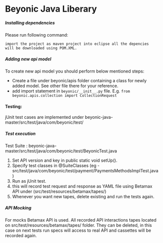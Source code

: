 # Beyonic Java Liberary

##### Installing dependencies
Please run following command:
```
import the project as maven project into eclipse all the depencies will be downloaded using POM.XML.
```

##### Adding new api model
To create new api model you should perform below mentioned steps:
- Create a file under beyonic/apis folder containing a class for newly added model. See other file there for your reference.
- add import statement in ```beyonic/__init__.py``` file. E.g. ```from beyonic.apis.collection import CollectionRequest```


#### Testing:
jUnit test cases are implemented under beyonic-java-master/src/test/java/com/beyonic/test/

##### Test execution
Test Suite :  beyonic-java-master/src/test/java/com/beyonic/test/BeyonicTest.java
1. Set API version and key in public static void setUp().
2. Specify test classes in @SuiteClasses (eg - src/test/java/com/beyonic/test/payment/PaymentsMethodsImplTest.java)
3. Run as jUnit test.
4. this will record test request and response as YAML file using Betamax API under (src/test/resources/betamax/tapes/)
5. Whenever you want new tapes, delete existing and run the tests again.


##### API Mocking
For mocks Betamax API is used.
All recorded API interactions tapes located on src/test/resources/betamax/tapes/ folder.
They can be deleted, in this case on next tests run specs will access to real API and cassettes will be recorded again.
